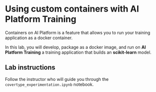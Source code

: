 # Using custom containers with AI Platform Training

Containers on AI Platform is a feature that allows you to run your training application as a docker container. 

In this lab, you will develop, package as a docker image, and run on **AI Platform Training** a training application that builds an  **scikit-learn** model.


## Lab instructions

Follow the instructor who will guide you through the `covertype_experimentation.ipynb` notebook.
